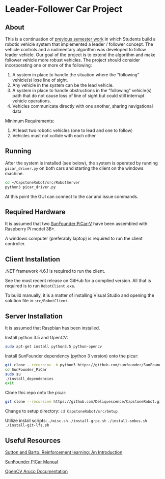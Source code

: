 
# Leader-Follower Car Project

## About

This is a continuation of [previous semester work](https://github.com/sramocki/SeniorProjectRobot) in which Students build a robotic vehicle system that implemented a leader / follower concept.
The vehicle controls and a rudimentary algorithm was developed to follow leader vehicle.
Our goal of the project is to extend the algorithm and make follower vehicle more robust vehicles.
The project should consider incorporating one or more of the following:

1. A system in place to handle the situation where the “following” vehicle(s) lose line of sight.
2. Any vehicle in the system can be the lead vehicle.
3. A system in place to handle obstructions in the “following” vehicle(s) path that do not cause loss of line of sight but could still interrupt vehicle operations.
4. Vehicles communicate directly with one another, sharing navigational data

Minimum Requirements:

1. At least two robotic vehicles (one to lead and one to follow)
2. Vehicles must not collide with each other


## Running

After the system is installed (see below), the system is operated by running `picar_driver.py` on both cars and starting the client on the windows machine.

```bash
cd ~/CapstoneRobot/src/RobotServer
python3 picar_driver.py
```

At this point the GUI can connect to the car and issue commands.


## Required Hardware

It is assumed that two [SunFounder PiCar-V](https://www.sunfounder.com/smart-video-car-kit-v2-0.html) have been assembled with Raspberry Pi model 3B+.

A windows computer (preferably laptop) is required to run the client controller.


## Client Installation

.NET framework 4.6.1 is required to run the client.

See the most recent release on GitHub for a complied version.
All that is required is to run `RobotClient.exe`.

To build manually, it is a matter of installing Visual Studio and opening the solution file in `src/RobotClient`.


## Server Installation

It is assumed that Raspbian has been installed.

Install python 3.5 and OpenCV:
```bash
sudo apt-get install python3.5 python-opencv
```

Install SunFounder dependency (python 3 version) onto the picar:
```bash
git clone --recursive -b python3 https://github.com/sunfounder/SunFounder_PiCar.git
cd SunFounder_PiCar
sudo su
./install_dependencies
exit
```

Clone this repo onto the picar:
```bash
git clone --recursive https://github.com/Deliquescence/CapstoneRobot.git
```

Change to setup directory:
`cd CapstoneRobot/src/Setup`

Utilize install scripts:
```./misc.sh```
```./install-grpc.sh```
```./install-smbus.sh```
```./install-git-lfs.sh```

## Useful Resources

[Sutton and Barto, Reinforcement learning: An Introduction](http://incompleteideas.net/book/RLbook2018.pdf)

[SunFounder PiCar Manual](https://www.sunfounder.com/learn/download/X1BWQ19SYXNwYmVycnlfUGlfU21hcnRfVmlkZW9fQ2FyX1YyLjAucGRm/dispi)

[OpenCV Aruco Documentation](https://docs.opencv.org/3.1.0/d5/dae/tutorial_aruco_detection.html)
